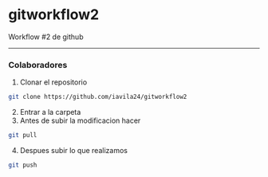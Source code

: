 # gitworkflow2
Workflow #2 de github

---
### Colaboradores

1. Clonar el repositorio
```bash
git clone https://github.com/iavila24/gitworkflow2
```
2. Entrar a la carpeta 
3. Antes de subir la modificacion hacer 
```bash
git pull
```
4. Despues subir lo que realizamos 
```bash
git push
```